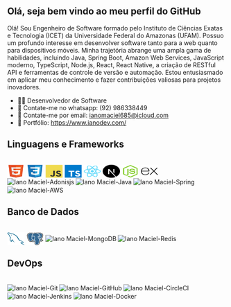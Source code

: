 ## Olá, seja bem vindo ao meu perfil do GitHub
Olá! Sou Engenheiro de Software formado pelo Instituto de Ciências Exatas e Tecnologia (ICET) da Universidade Federal do Amazonas (UFAM). Possuo um profundo interesse em desenvolver software tanto para a web quanto para dispositivos móveis. Minha trajetória abrange uma ampla gama de habilidades, incluindo Java, Spring Boot, Amazon Web Services, JavaScript moderno, TypeScript, Node.js, React, React Native, a criação de RESTful API e ferramentas de controle de versão e automação. Estou entusiasmado em aplicar meu conhecimento e fazer contribuições valiosas para projetos inovadores.

- 👨‍💻 Desenvolvedor de Software
- 📲 Contate-me no whatsapp: (92) 986338449
- 📧 Contate-me por email: ianomaciel685@icloud.com
- 🔗 Portfólio: https://www.ianodev.com/

## Linguagens e Frameworks

<div style="display: inline_block"><br>
  <img align="center" alt="Iano Maciel-HTML" height="30" width="40" src="https://raw.githubusercontent.com/devicons/devicon/master/icons/html5/html5-original.svg">
  <img align="center" alt="Iano Maciel-CSS" height="30" width="40" src="https://raw.githubusercontent.com/devicons/devicon/master/icons/css3/css3-original.svg">
  <img align="center" alt="Iano Maciel-Js" height="30" width="40" src="https://raw.githubusercontent.com/devicons/devicon/master/icons/javascript/javascript-original.svg">
  <img align="center" alt="Iano Maciel-Ts" height="30" width="40" src="https://raw.githubusercontent.com/devicons/devicon/master/icons/typescript/typescript-original.svg">
  <img align="center" alt="Iano Maciel-React" height="30" width="40" src="https://raw.githubusercontent.com/devicons/devicon/master/icons/react/react-original.svg">
  <img align="center" alt="Iano Maciel-Next" height="30" width="40" src="https://raw.githubusercontent.com/devicons/devicon/master/icons/nextjs/nextjs-original.svg">
  <img align="center" alt="Iano Maciel-Node.js" height="30" width="40" src="https://raw.githubusercontent.com/devicons/devicon/master/icons/nodejs/nodejs-original.svg">
  <img align="center" alt="Iano Maciel-Express" height="30" width="40" src="https://raw.githubusercontent.com/devicons/devicon/master/icons/express/express-original.svg">
  <img align="center" alt="Iano Maciel-Adonisjs" height="30" width="40" src="https://cdn.jsdelivr.net/gh/devicons/devicon/icons/adonisjs/adonisjs-original.svg">
  <img align="center" alt="Iano Maciel-Java" height="30" width="40" src="https://cdn.jsdelivr.net/gh/devicons/devicon/icons/java/java-original.svg">
  <img align="center" alt="Iano Maciel-Spring" height="30" width="40" src="https://cdn.jsdelivr.net/gh/devicons/devicon/icons/spring/spring-original.svg">
  <img align="center" alt="Iano Maciel-AWS" height="30" width="40" src="https://cdn.jsdelivr.net/gh/devicons/devicon/icons/amazonwebservices/amazonwebservices-original-wordmark.svg">
</div>

## Banco de Dados
<div style="display: inline_block"><br>
  <img align="center" alt="Iano Maciel-MySQL" height="30" width="40" src="https://raw.githubusercontent.com/devicons/devicon/master/icons/mysql/mysql-original.svg">
  <img align="center" alt="Iano Maciel-PostgreSQL" height="30" width="40" src="https://raw.githubusercontent.com/devicons/devicon/master/icons/postgresql/postgresql-original.svg">
  <img align="center" alt="Iano Maciel-MongoDB" height="30" width="40" src="https://cdn.jsdelivr.net/gh/devicons/devicon/icons/mongodb/mongodb-original.svg">
  <img align="center" alt="Iano Maciel-Redis" height="30" width="40" src="https://cdn.jsdelivr.net/gh/devicons/devicon/icons/redis/redis-original-wordmark.svg">
</div>

## DevOps
<div style="display: inline_block"><br>
  <img align="center" alt="Iano Maciel-Git" height="30" width="40" src="https://cdn.jsdelivr.net/gh/devicons/devicon/icons/git/git-original.svg">
  <img align="center" alt="Iano Maciel-GitHub" height="30" width="40" src="https://cdn.jsdelivr.net/gh/devicons/devicon/icons/github/github-original.svg">
  <img align="center" alt="Iano Maciel-CircleCI" height="30" width="40" src="https://cdn.jsdelivr.net/gh/devicons/devicon/icons/circleci/circleci-plain-wordmark.svg">
  <img align="center" alt="Iano Maciel-Jenkins" height="30" width="40" src="https://cdn.jsdelivr.net/gh/devicons/devicon/icons/jenkins/jenkins-original.svg">
  <img align="center" alt="Iano Maciel-Docker" height="30" width="40" src="https://cdn.jsdelivr.net/gh/devicons/devicon/icons/docker/docker-original.svg">
</div>        
